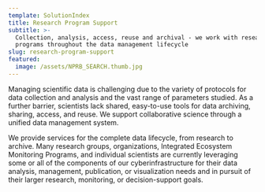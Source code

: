 ```yaml
---
template: SolutionIndex
title: Research Program Support
subtitle: >-
  Collection, analysis, access, reuse and archival - we work with research
  programs throughout the data management lifecycle
slug: research-program-support
featured:
  image: /assets/NPRB_SEARCH.thumb.jpg
---
```

Managing scientific data is challenging due to the variety of protocols for data collection and analysis and the vast range of parameters studied. As a further barrier, scientists lack shared, easy-to-use tools for data archiving, sharing, access, and reuse. We support collaborative science through a unified data management system.

We provide services for the complete data lifecycle, from research to archive. Many research groups, organizations, Integrated Ecosystem Monitoring Programs, and individual scientists are currently leveraging some or all of the components of our cyberinfrastructure for their data analysis, management, publication, or visualization needs and in pursuit of their larger research, monitoring, or decision-support goals.
